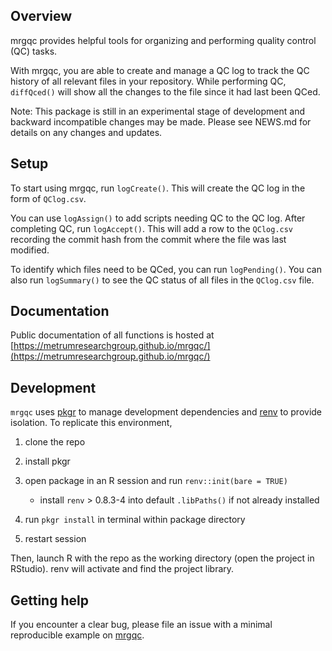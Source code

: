 ## Overview

mrgqc provides helpful tools for organizing and performing quality control (QC)
tasks.

With mrgqc, you are able to create and manage a QC log to track the QC history
of all relevant files in your repository. While performing QC, `diffQced()` will
show all the changes to the file since it had last been QCed.

Note: This package is still in an experimental stage of development and backward 
incompatible changes may be made. Please see NEWS.md for details on any changes and updates.

## Setup

To start using mrgqc, run `logCreate()`. This will create the QC log in the form
of `QClog.csv`. 

You can use `logAssign()` to add scripts needing QC to the QC log. After
completing QC, run `logAccept()`. This will add a row to the `QClog.csv` recording
the commit hash from the commit where the file was last modified.

To identify which files need to be QCed, you can run `logPending()`. You can also
run `logSummary()` to see the QC status of all files in the `QClog.csv` file.

## Documentation
Public documentation of all functions is hosted at [https://metrumresearchgroup.github.io/mrgqc/](https://metrumresearchgroup.github.io/mrgqc/)

## Development

`mrgqc` uses [pkgr](https://github.com/metrumresearchgroup/pkgr) to manage
development dependencies and [renv](https://rstudio.github.io/renv/) to
provide isolation. To replicate this environment,

1.  clone the repo

2.  install pkgr

3.  open package in an R session and run `renv::init(bare = TRUE)`

    -   install `renv` \> 0.8.3-4 into default `.libPaths()` if not
        already installed

4.  run `pkgr install` in terminal within package directory

5.  restart session

Then, launch R with the repo as the working directory (open the project
in RStudio). renv will activate and find the project library.

## Getting help

If you encounter a clear bug, please file an issue with a minimal reproducible example on [mrgqc](https://github.com/metrumresearchgroup/mrgqc/issues). 